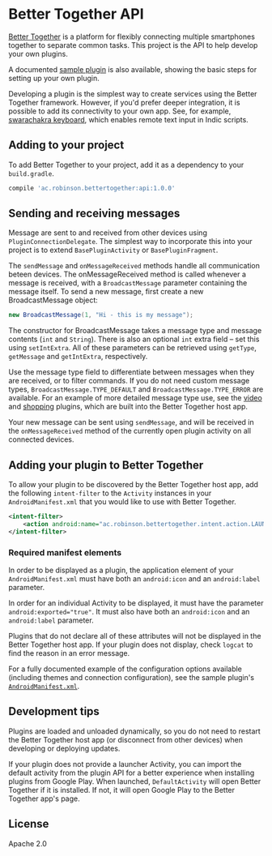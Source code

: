 # Better Together API
[Better Together](https://github.com/reshaping-the-future/better-together) is a platform for flexibly connecting multiple smartphones together to separate common tasks. This project is the API to help develop your own plugins.

A documented [sample plugin](https://github.com/reshaping-the-future/better-together-chat-sample) is also available, showing the basic steps for setting up your own plugin.

Developing a plugin is the simplest way to create services using the Better Together framework. However, if you'd prefer deeper integration, it is possible to add its connectivity to your own app. See, for example, [swarachakra keyboard](https://github.com/IDC-IITBombay/swarachakra-android/tree/bt_remote_keyboard), which enables remote text input in Indic scripts.

## Adding to your project
To add Better Together to your project, add it as a dependency to your `build.gradle`.

```groovy
compile 'ac.robinson.bettertogether:api:1.0.0'
```

## Sending and receiving messages
Message are sent to and received from other devices using `PluginConnectionDelegate`. The simplest way to incorporate this into your project is to extend `BasePluginActivity` or `BasePluginFragment`.

The `sendMessage` and `onMessageReceived` methods handle all communication beteen devices. The onMessageReceived method is called whenever a message is received, with a `BroadcastMessage` parameter containing the message itself. To send a new message, first create a new BroadcastMessage object:

```java
new BroadcastMessage(1, "Hi - this is my message");
```

The constructor for BroadcastMessage takes a message type and message contents (`int` and `String`). There is also an optional `int` extra field – set this using `setIntExtra`. All of these parameters can be retrieved using `getType`, `getMessage` and `getIntExtra`, respectively.

Use the message type field to differentiate between messages when they are received, or to filter commands. If you do not need custom message types, `BroadcastMessage.TYPE_DEFAULT` and `BroadcastMessage.TYPE_ERROR` are available. For an example of more detailed message type use, see the [video](https://github.com/reshaping-the-future/better-together/tree/master/plugin-video-base) and [shopping](https://github.com/reshaping-the-future/better-together/tree/master/plugin-shopping) plugins, which are built into the Better Together host app.

Your new message can be sent using `sendMessage`, and will be received in the `onMessageReceived` method of the currently open plugin activity on all connected devices.

## Adding your plugin to Better Together
To allow your plugin to be discovered by the Better Together host app, add the following `intent-filter` to the `Activity` instances in your `AndroidManifest.xml` that you would like to use with Better Together.

```xml
<intent-filter>
    <action android:name="ac.robinson.bettertogether.intent.action.LAUNCH_PLUGIN"/>
</intent-filter>
```

### Required manifest elements
In order to be displayed as a plugin, the application element of your `AndroidManifest.xml` must have both an `android:icon` and an `android:label` parameter.

In order for an individual Activity to be displayed, it must have the parameter `android:exported="true"`. It must also have both an `android:icon` and an `android:label` parameter.

Plugins that do not declare all of these attributes will not be displayed in the Better Together host app. If your plugin does not display, check `logcat` to find the reason in an error message.

For a fully documented example of the configuration options available (including themes and connection configuration), see the sample plugin's [`AndroidManifest.xml`](https://github.com/reshaping-the-future/better-together-chat-sample/blob/master/app/src/main/AndroidManifest.xml).

## Development tips
Plugins are loaded and unloaded dynamically, so you do not need to restart the Better Together host app (or disconnect from other devices) when developing or deploying updates.

If your plugin does not provide a launcher Activity, you can import the default activity from the plugin API for a better experience when installing plugins from Google Play. When launched, `DefaultActivity` will open Better Together if it is installed. If not, it will open Google Play to the Better Together app's page.

## License
Apache 2.0
